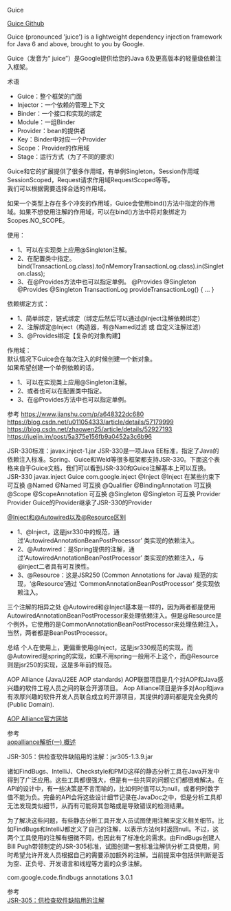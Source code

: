 Guice

[Guice Github](https://github.com/google/guice)


Guice (pronounced 'juice') is a lightweight dependency injection framework for Java 6 and above, brought to you by Google. 

Guice（发音为“ juice”）是Google提供给您的Java 6及更高版本的轻量级依赖注入框架。


术语
- Guice：整个框架的门面
- Injector：一个依赖的管理上下文
- Binder：一个接口和实现的绑定
- Module：一组Binder
- Provider：bean的提供者
- Key：Binder中对应一个Provider
- Scope：Provider的作用域
- Stage：运行方式（为了不同的要求）



Guice和它的扩展提供了很多作用域，有单例Singleton，Session作用域SessionScoped，Request请求作用域RequestScoped等等。  
我们可以根据需要选择合适的作用域。 

如果一个类型上存在多个冲突的作用域，Guice会使用bind()方法中指定的作用域。如果不想使用注解的作用域，可以在bind()方法中将对象绑定为Scopes.NO_SCOPE。
 
使用：
- 1、可以在实现类上应用@Singleton注解。
- 2、在配置类中指定。bind(TransactionLog.class).to(InMemoryTransactionLog.class).in(Singleton.class);
- 3、在@Provides方法中也可以指定单例。
  @Provides @Singleton
  @Provides @Singleton
  TransactionLog provideTransactionLog() {
    ...
  }



依赖绑定方式：
- 1、简单绑定，链式绑定（绑定后然后可以通过@Inject注解依赖绑定）
- 2、注解绑定@Inject（构造器，有@Named过滤 或 自定义注解过滤）
- 3、@Provides绑定【复杂的对象构建】



作用域：  
默认情况下Guice会在每次注入的时候创建一个新对象。  
如果希望创建一个单例依赖的话，  
- 1、可以在实现类上应用@Singleton注解。
- 2、或者也可以在配置类中指定。
- 3、在@Provides方法中也可以指定单例。



参考
https://www.jianshu.com/p/a648322dc680
https://blog.csdn.net/u011054333/article/details/57179999
https://blog.csdn.net/zhaowen25/article/details/52927193
https://juejin.im/post/5a375e156fb9a0452a3c6b96



JSR-330标准：javax.inject-1.jar
JSR-330是一项Java EE标准，指定了Java的依赖注入标准。Spring、Guice和Weld等很多框架都支持JSR-330。下面这个表格来自于Guice文档，我们可以看到JSR-330和Guice注解基本上可以互换。
JSR-330 javax.inject	Guice com.google.inject	
@Inject	@Inject	在某些约束下可互换
@Named	@Named	可互换
@Qualifier	@BindingAnnotation	可互换
@Scope	@ScopeAnnotation	可互换
@Singleton	@Singleton	可互换
Provider	Provider	Guice的Provider继承了JSR-330的Provider

[@Inject和@Autowired以及@Resource区别](https://blog.csdn.net/u012734441/article/details/51706504)  
- 1、@Inject，这是jsr330中的规范，通过‘AutowiredAnnotationBeanPostProcessor’ 类实现的依赖注入。
- 2、@Autowired：是Spring提供的注解，通过‘AutowiredAnnotationBeanPostProcessor’ 类实现的依赖注入，与@inject二者具有可互换性。
- 3、@Resource：这是JSR250 (Common Annotations for Java) 规范的实现，‘@Resource’通过 ‘CommonAnnotationBeanPostProcessor’ 类实现依赖注入。


三个注解的相异之处
@Autowired和@Inject基本是一样的，因为两者都是使用AutowiredAnnotationBeanPostProcessor来处理依赖注入。但是@Resource是个例外，它使用的是CommonAnnotationBeanPostProcessor来处理依赖注入。当然，两者都是BeanPostProcessor。


总结
个人在使用上，更偏重使用@Inject，这是jsr330规范的实现，而@Autowired是spring的实现，如果不用spring一般用不上这个，而@Resource则是jsr250的实现，这是多年前的规范。




AOP Alliance (Java/J2EE AOP standards)
AOP联盟项目是几个对AOP和Java感兴趣的软件工程人员之间的联合开源项目。
Aop Alliance项目是许多对Aop和java有浓厚兴趣的软件开发人员联合成立的开源项目，其提供的源码都是完全免费的(Public Domain).

[AOP Alliance官方网站](http://aopalliance.sourceforge.net/)

参考  
[aopalliance解析(一) 概述](https://blog.csdn.net/zhang_shufeng/article/details/38052007)




JSR-305：供检查软件缺陷用的注解：jsr305-1.3.9.jar

诸如FindBugs、IntelliJ、Checkstyle和PMD这样的静态分析工具在Java开发中得到了广泛应用。这些工具都很强大，但是有一些共同的问题它们都很难解决。在API的设计中，有一些决策是不言而喻的，比如何时值可以为null，或者何时数字值不能为负。完备的API会将这些设计细节记录在JavaDoc之中，但是分析工具却无法发现类似细节，从而有可能将其忽略或是导致错误的检测结果。

为了解决这些问题，有些静态分析工具开发人员试图使用注解来定义相关细节。比如FindBugs和IntelliJ都定义了自己的注解，以表示方法何时返回null。不过，这两个工具使用的注解有细微不同，也因此有了标准化的需求。由FindBugs创建人Bill Pugh带领制定的JSR-305标准，试图创建一套标准注解供分析工具使用，同时希望允许开发人员根据自己的需要添加额外的注解。当前提案中包括供判断是否为空、正负号、开发语言和线程等方面的众多注解。


<dependency>
    <groupId>com.google.code.findbugs</groupId>
    <artifactId>annotations</artifactId>
    <version>3.0.1</version>
</dependency>



参考  
[JSR-305：供检查软件缺陷用的注解](http://www.infoq.com/cn/news/2008/07/jsr-305-update)



